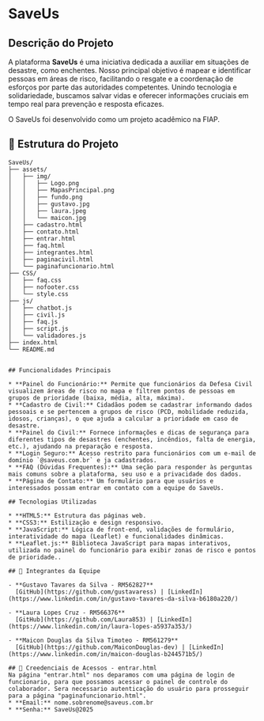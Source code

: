 # SaveUs

## Descrição do Projeto
A plataforma **SaveUs** é uma iniciativa dedicada a auxiliar em situações de desastre, como enchentes. Nosso principal objetivo é mapear e identificar pessoas em áreas de risco, facilitando o resgate e a coordenação de esforços por parte das autoridades competentes. Unindo tecnologia e solidariedade, buscamos salvar vidas e oferecer informações cruciais em tempo real para prevenção e resposta eficazes.

O SaveUs foi desenvolvido como um projeto acadêmico na FIAP.

## 📁 Estrutura do Projeto
```text
SaveUs/
├── assets/
│   ├── img/
│   │   ├── Logo.png
│   │   ├── MapasPrincipal.png
│   │   ├── fundo.png
│   │   ├── gustavo.jpg
│   │   ├── laura.jpeg
│   │   └── maicon.jpg
│   ├── cadastro.html
│   ├── contato.html
│   ├── entrar.html
│   ├── faq.html
│   ├── integrantes.html
│   ├── paginacivil.html
│   └── paginafuncionario.html
├── CSS/
│   ├── faq.css
│   ├── nofooter.css
│   └── style.css
├── js/
│   ├── chatbot.js
│   ├── civil.js
│   ├── faq.js
│   ├── script.js
│   └── validadores.js
├── index.html
└── README.md


## Funcionalidades Principais

* **Painel do Funcionário:** Permite que funcionários da Defesa Civil visualizem áreas de risco no mapa e filtrem pontos de pessoas em grupos de prioridade (baixa, média, alta, máxima).
* **Cadastro de Civil:** Cidadãos podem se cadastrar informando dados pessoais e se pertencem a grupos de risco (PCD, mobilidade reduzida, idosos, crianças), o que ajuda a calcular a prioridade em caso de desastre.
* **Painel do Civil:** Fornece informações e dicas de segurança para diferentes tipos de desastres (enchentes, incêndios, falta de energia, etc.), ajudando na preparação e resposta.
* **Login Seguro:** Acesso restrito para funcionários com um e-mail de domínio `@saveus.com.br` e ja cadastrados.
* **FAQ (Dúvidas Frequentes):** Uma seção para responder às perguntas mais comuns sobre a plataforma, seu uso e a privacidade dos dados.
* **Página de Contato:** Um formulário para que usuários e interessados possam entrar em contato com a equipe do SaveUs.

## Tecnologias Utilizadas

* **HTML5:** Estrutura das páginas web.
* **CSS3:** Estilização e design responsivo.
* **JavaScript:** Lógica de front-end, validações de formulário, interatividade do mapa (Leaflet) e funcionalidades dinâmicas.
* **Leaflet.js:** Biblioteca JavaScript para mapas interativos, utilizada no painel do funcionário para exibir zonas de risco e pontos de prioridade..

## 👥 Integrantes da Equipe

- **Gustavo Tavares da Silva - RM562827**  
  [GitHub](https://github.com/gustavaress) | [LinkedIn](https://www.linkedin.com/in/gustavo-tavares-da-silva-b6180a220/)

- **Laura Lopes Cruz - RM566376**  
  [GitHub](https://github.com/Laura853) | [LinkedIn](https://www.linkedin.com/in/laura-lopes-a5937a353/)

- **Maicon Douglas da Silva Timoteo - RM561279**  
  [GitHub](https://github.com/MaiconDouglas-dev) | [LinkedIn](https://www.linkedin.com/in/maicon-douglas-b244571b5/)

## 🔑 Creedenciais de Acessos - entrar.html
Na página "entrar.html" nos deparamos com uma página de login de funcionario, para que possamos acessar o painel de controle do colaborador. Sera necessario autenticação do usuário para prosseguir para a página "paginafuncionario.html".
* **Email:** nome.sobrenome@saveus.com.br
* **Senha:** SaveUs@2025